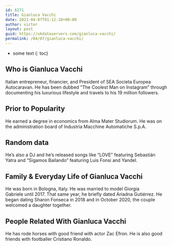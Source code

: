 ```yaml
---
id: 6271
title: Gianluca Vacchi
date: 2021-04-07T01:12:10+00:00
author: victor
layout: post
guid: https://ukdataservers.com/gianluca-vacchi/
permalink: /04/07/gianluca-vacchi/
---
```


* some text
{: toc}


## Who is Gianluca Vacchi



Italian entrepreneur, financier, and President of SEA Societa Europea Autocaravan. He has been dubbed &#8220;The Coolest Man on Instagram&#8221; through documenting his luxurious lifestyle and travels to his 19 million followers. 

                
                
                
## Prior to Popularity



He earned a degree in economics from Alma Mater Studiorum. He was on the administration board of Industria Macchine Automatiche S.p.A. 

                
                
                
## Random data



He&#8217;s also a DJ and he&#8217;s released songs like &#8220;LOVE&#8221; featuring Sebastián Yatra and &#8220;Sigamos Bailando&#8221; featuring Luis Fonsi and Yandel.

                
                
                
## Family & Everyday Life of Gianluca Vacchi



He was born in Bologna, Italy. He was married to model Giorgia Gabriele until 2017. That same year, he briefly dated Ariadna Gutiérrez. He began dating Sharon Fonseca in 2018 and in October 2020, the couple welcomed a daughter together. 

                
                
                
## People Related With Gianluca Vacchi



He has rode horses with good friend with actor Zac Efron. He is also good friends with footballer Cristiano Ronaldo.

                
              
            
          
          
          